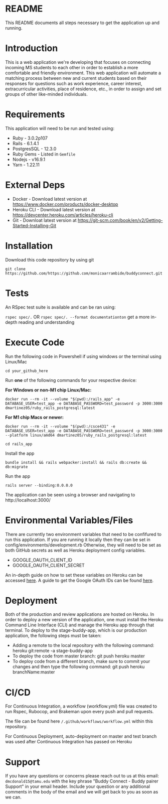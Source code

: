 # README

This README documents all steps necessary to get the application up and running.

# Introduction

This is a web application we're developing that focuses on connecting incoming MS students to each other in order to establish
a more comfortable and friendly environment. This web application will automate a matching process between new and current students
based on their responses for questions such as work experience, career interest, extracurricular activities, place of residence, etc.,
in order to assign and set groups of other like-minded individuals. 

# Requirements

This application will need to be run and tested using:

* Ruby - 3.0.2p107
* Rails - 6.1.4.1
* PostgresSQL - 12.3.0 
* Ruby Gems - Listed in `Gemfile`
* Nodejs - v16.9.1
* Yarn - 1.22.11

# External Deps

* Docker - Download latest version at https://www.docker.com/products/docker-desktop
* Heroku CLI - Download latest version at https://devcenter.heroku.com/articles/heroku-cli
* Git - Downloat latest version at https://git-scm.com/book/en/v2/Getting-Started-Installing-Git

# Installation

Download this code repository by using git

`git clone https://github.com/https://github.com/monicaarrambide/buddyconnect.git`

# Tests

An RSpec test suite is available and can be ran using:

`rspec spec/.` OR `rspec spec/. --format documentationton` get a more in-depth reading and understanding

# Execute Code

Run the following code in Powershell if using windows or the terminal using Linux/Mac

`cd your_github_here`

Run **one** of the following commands for your respective device:

**For Windows or non-M1 chip Linux/Mac:**

`docker run --rm -it --volume "$(pwd):/rails_app" -e DATABASE_USER=test_app -e DATABASE_PASSWORD=test_password -p 3000:3000 dmartinez05/ruby_rails_postgresql:latest`

**For M1 chip Macs or newer:**

`docker run --rm -it --volume "$(pwd):/csce431" -e DATABASE_USER=test_app -e DATABASE_PASSWORD=test_password -p 3000:3000 --platform linux/amd64 dmartinez05/ruby_rails_postgresql:latest`

`cd rails_app`

Install the app

`bundle install && rails webpacker:install && rails db:create && db:migrate`

Run the app

`rails server --binding:0.0.0.0`

The application can be seen using a browser and navigating to http://localhost:3000/

# Environmental Variables/Files

There are currently two environment variables that need to be confifured to run this application. If you are 
running it locally then they can be set in config/environments/development.rb  Otherwise, they will need to be set
as both GitHub secrets as well as Heroku deployment config variables.
* GOOGLE_OAUTH_CLIENT_ID
* GOOGLE_OAUTH_CLIENT_SECRET

An in-depth guide on how to set these variables on Heroku can be accessed [here](https://devcenter.heroku.com/articles/config-vars "here"). A guide to get the Google OAuth IDs can be found [here](https://medium.com/geekculture/how-do-i-get-an-oauth-credential-35d6d0e5d617).

# Deployment

Both of the production and review applications are hosted on Heroku. In order to deploy a new version of the application, one must install the Heroku Command Line Interface (CLI) and manage the Heroku app through that terminal. To deploy to the stage-buddy-app, which is our production application, the following steps must be taken:
* Adding a remote to the local repository with the following command: heroku git:remote -a stage-buddy-app
* To deploy the code from master branch: git push heroku master
* To deploy code from a different branch, make sure to commit your changes and then type the following command: git push heroku branchName:master

# CI/CD

For Continuous Integration, a workflow (workflow.yml) file was created to run Rspec, Rubocop, and Brakeman upon every push and pull requests.

The file can be found here `/.github/workflows/workflow.yml` within this repository.

For Continuous Deployment, auto-deployment on master and test branch was used after Continuous Integration has passed on Heroku

# Support

If you have any questions or concerns please reach out to us at this email: `dmcdonald15@tamu.edu` with the key phrase "Buddy Connect - Buddy pairer Support" 
in your email header. Include your question or any additional comments in the body of the email and we will get back to you as soon as we can.
